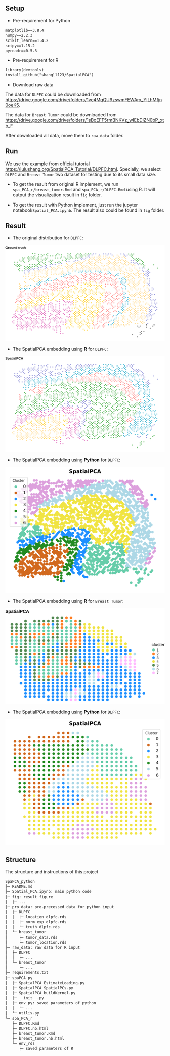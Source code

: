 ## Setup

- Pre-requirement for Python

```
matplotlib==3.8.4
numpy==2.2.3
scikit_learn==1.4.2
scipy==1.15.2
pyreadr==0.5.3
```

- Pre-requirement for R

```
library(devtools)
install_github("shangll123/SpatialPCA")
```

- Download raw data

The data for `DLPFC` could be downloaded from https://drive.google.com/drive/folders/1ve4MqQU9zswmFEWArx_YILhMfjn0oeK5.

The data for `Breast Tumor` could be downloaded from https://drive.google.com/drive/folders/1sBoEFF5rmBNKVz_wIEbDiZN0bP_xtb_F

After downloaded all data, move them to `raw_data` folder. 



## Run

We use the example from official tutorial https://lulushang.org/SpatialPCA_Tutorial/DLPFC.html. Specially, we select `DLPFC` and `Breast Tumor` two dataset for testing due to its small data size. 

- To get the result from original R implement, we run `spa_PCA_r/breast_tumor.Rmd` and `spa_PCA_r/DLPFC.Rmd` using R. It will output the visualization result in `fig` folder. 

- To get the result with Python implement, just run the jupyter notebook`Spatial_PCA.ipynb`. The result also could be found in  `fig` folder. 



## Result

- The original distribution for `DLPFC`:

![dlpfc_truth](fig/dlpfc_truth.svg)

- The SpatialPCA embedding using **R** for `DLPFC`:

![dlpfc_spapca](fig/dlpfc_spapca.svg)

- The SpatialPCA embedding using **Python**  for `DLPFC`:

![spatialpca_dlpfc_py](fig/spatialpca_dlpfc_py.png)

- The SpatialPCA embedding using **R** for `Breast Tumor`:

![breast_tumor_spapca](fig/breast_tumor_spapca.svg)

- The SpatialPCA embedding using **Python**  for `DLPFC`:

![spatialpca_breast_py](fig/spatialpca_breast_py.png)

## Structure

The structure and instructions of this project

```
SpaPCA_python
├─ README.md
├─ Spatial_PCA.ipynb: main python code
├─ fig: result figure
│  ├─ ...
├─ pro_data: pro-precessed data for python input
│  ├─ DLPFC
│  │  ├─ location_dlpfc.rds
│  │  ├─ norm_exp_dlpfc.rds
│  │  └─ truth_dlpfc.rds
│  └─ breast_tumor
│     ├─ tumor_data.rds
│     └─ tumor_location.rds
├─ raw_data: raw data for R input
│  ├─ DLPFC
│  │  ├─ ...
│  └─ breast_tumor
│     └─ ...
├─ requirements.txt
├─ spaPCA_py
│  ├─ SpatialPCA_EstimateLoading.py
│  ├─ SpatialPCA_SpatialPCs.py
│  ├─ SpatialPCA_buildKernel.py
│  ├─ __init__.py
│  ├─ env_py: saved parameters of python
│  │  └─ ...
│  └─ utilis.py
└─ spa_PCA_r
   ├─ DLPFC.Rmd
   ├─ DLPFC.nb.html
   ├─ breast_tumor.Rmd
   ├─ breast_tumor.nb.html
   └─ env_rds
      ├─ saved parameters of R

```

